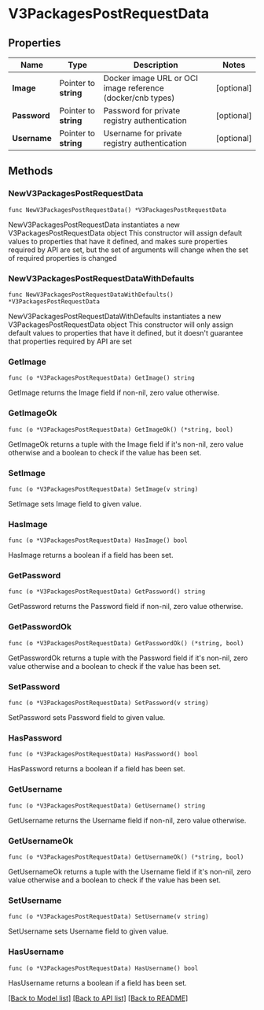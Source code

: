 # V3PackagesPostRequestData

## Properties

Name | Type | Description | Notes
------------ | ------------- | ------------- | -------------
**Image** | Pointer to **string** | Docker image URL or OCI image reference (docker/cnb types) | [optional] 
**Password** | Pointer to **string** | Password for private registry authentication | [optional] 
**Username** | Pointer to **string** | Username for private registry authentication | [optional] 

## Methods

### NewV3PackagesPostRequestData

`func NewV3PackagesPostRequestData() *V3PackagesPostRequestData`

NewV3PackagesPostRequestData instantiates a new V3PackagesPostRequestData object
This constructor will assign default values to properties that have it defined,
and makes sure properties required by API are set, but the set of arguments
will change when the set of required properties is changed

### NewV3PackagesPostRequestDataWithDefaults

`func NewV3PackagesPostRequestDataWithDefaults() *V3PackagesPostRequestData`

NewV3PackagesPostRequestDataWithDefaults instantiates a new V3PackagesPostRequestData object
This constructor will only assign default values to properties that have it defined,
but it doesn't guarantee that properties required by API are set

### GetImage

`func (o *V3PackagesPostRequestData) GetImage() string`

GetImage returns the Image field if non-nil, zero value otherwise.

### GetImageOk

`func (o *V3PackagesPostRequestData) GetImageOk() (*string, bool)`

GetImageOk returns a tuple with the Image field if it's non-nil, zero value otherwise
and a boolean to check if the value has been set.

### SetImage

`func (o *V3PackagesPostRequestData) SetImage(v string)`

SetImage sets Image field to given value.

### HasImage

`func (o *V3PackagesPostRequestData) HasImage() bool`

HasImage returns a boolean if a field has been set.

### GetPassword

`func (o *V3PackagesPostRequestData) GetPassword() string`

GetPassword returns the Password field if non-nil, zero value otherwise.

### GetPasswordOk

`func (o *V3PackagesPostRequestData) GetPasswordOk() (*string, bool)`

GetPasswordOk returns a tuple with the Password field if it's non-nil, zero value otherwise
and a boolean to check if the value has been set.

### SetPassword

`func (o *V3PackagesPostRequestData) SetPassword(v string)`

SetPassword sets Password field to given value.

### HasPassword

`func (o *V3PackagesPostRequestData) HasPassword() bool`

HasPassword returns a boolean if a field has been set.

### GetUsername

`func (o *V3PackagesPostRequestData) GetUsername() string`

GetUsername returns the Username field if non-nil, zero value otherwise.

### GetUsernameOk

`func (o *V3PackagesPostRequestData) GetUsernameOk() (*string, bool)`

GetUsernameOk returns a tuple with the Username field if it's non-nil, zero value otherwise
and a boolean to check if the value has been set.

### SetUsername

`func (o *V3PackagesPostRequestData) SetUsername(v string)`

SetUsername sets Username field to given value.

### HasUsername

`func (o *V3PackagesPostRequestData) HasUsername() bool`

HasUsername returns a boolean if a field has been set.


[[Back to Model list]](../README.md#documentation-for-models) [[Back to API list]](../README.md#documentation-for-api-endpoints) [[Back to README]](../README.md)


